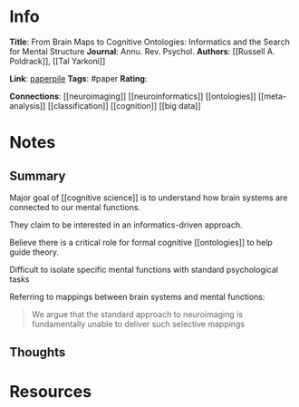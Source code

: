 # Info
**Title**: From Brain Maps to Cognitive Ontologies: Informatics and the Search for Mental Structure
**Journal**: Annu. Rev. Psychol. 
**Authors**: [[Russell A. Poldrack]], [[Tal Yarkoni]]

**Link**: [paperpile](chrome-extension://bomfdkbfpdhijjbeoicnfhjbdhncfhig/view.html?mp=iQxyg52I)
**Tags**: #paper
**Rating**:

**Connections**:
[[neuroimaging]]
[[neuroinformatics]]
[[ontologies]]
[[meta-analysis]]
[[classification]]
[[cognition]]
[[big data]]

# Notes
## Summary
Major goal of [[cognitive science]] is to understand how brain systems are connected to our mental functions.

They claim to be interested in an informatics-driven approach.

Believe there is a critical role for formal cognitive [[ontologies]] to help guide theory.

Difficult to isolate specific mental functions with standard psychological tasks

Referring to mappings between brain systems and mental functions:
> We argue that the standard approach to neuroimaging is fundamentally unable to deliver such selective mappings

## Thoughts


# Resources
